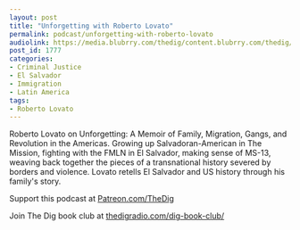 ```yaml
---
layout: post
title: "Unforgetting with Roberto Lovato"
permalink: podcast/unforgetting-with-roberto-lovato
audiolink: https://media.blubrry.com/thedig/content.blubrry.com/thedig/The_Dig-EP_276-Lovato.mp3
post_id: 1777
categories: 
- Criminal Justice
- El Salvador
- Immigration
- Latin America
tags: 
- Roberto Lovato
---
```


Roberto Lovato on 
Unforgetting: A Memoir of Family, Migration, Gangs, and Revolution in the Americas. Growing up Salvadoran-American in The Mission, fighting with the FMLN in El Salvador, making sense of MS-13, weaving back together the pieces of a transnational history severed by borders and violence. Lovato retells El Salvador and US history through his family's story.

Support this podcast at 
[Patreon.com/TheDig](http://Patreon.com/TheDig)

Join The Dig book club at 
[thedigradio.com/dig-book-club/](http://thedigradio.com/dig-book-club/)
